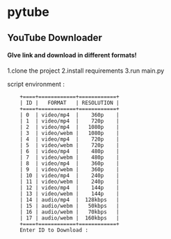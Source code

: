 # pytube
## YouTube Downloader 
#### GIve link and download in different formats!

1.clone the project
2.install requirements
3.run main.py

script environment : 

        +====+============+============+
        | ID |   FORMAT   | RESOLUTION |
        +====+============+============+
        | 0  | video/mp4  |    360p    |
        | 1  | video/mp4  |    720p    |
        | 2  | video/mp4  |   1080p    |
        | 3  | video/webm |   1080p    |
        | 4  | video/mp4  |    720p    |
        | 5  | video/webm |    720p    |
        | 6  | video/mp4  |    480p    |
        | 7  | video/webm |    480p    |
        | 8  | video/mp4  |    360p    |
        | 9  | video/webm |    360p    |
        | 10 | video/mp4  |    240p    |
        | 11 | video/webm |    240p    |
        | 12 | video/mp4  |    144p    |
        | 13 | video/webm |    144p    |
        | 14 | audio/mp4  |  128kbps   |
        | 15 | audio/webm |   50kbps   |
        | 16 | audio/webm |   70kbps   |
        | 17 | audio/webm |  160kbps   |
        +====+============+============+
        Enter ID to Download : 
